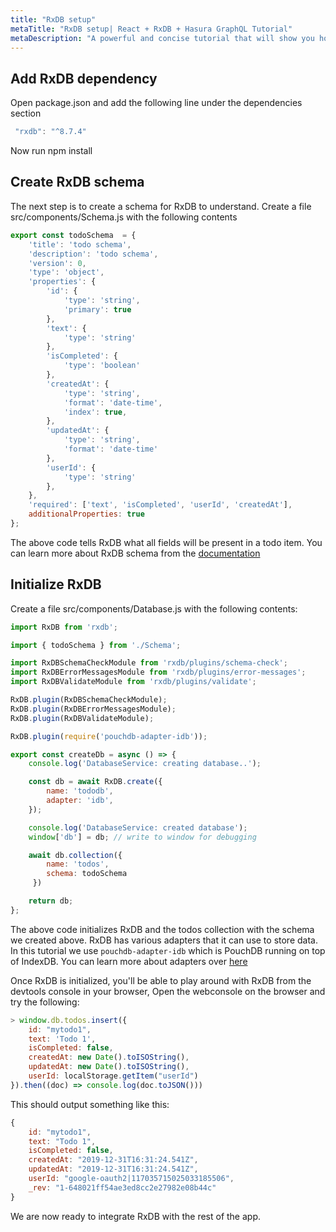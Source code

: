 ```yaml
---
title: "RxDB setup"
metaTitle: "RxDB setup| React + RxDB + Hasura GraphQL Tutorial"
metaDescription: "A powerful and concise tutorial that will show you how to build an offline first app with RxDB and Hasura."
---
```


## Add RxDB dependency

Open package.json and add the following line under the dependencies section

```js
 "rxdb": "^8.7.4"
```

Now run npm install

## Create RxDB schema

The next step is to create a schema for RxDB to understand. Create a file src/components/Schema.js
with the following contents

```js
export const todoSchema  = {
    'title': 'todo schema',
    'description': 'todo schema',
    'version': 0,
    'type': 'object',
    'properties': {
        'id': {
            'type': 'string',
            'primary': true
        },
        'text': {
            'type': 'string'
        },
        'isCompleted': {
            'type': 'boolean'
        },
        'createdAt': {
            'type': 'string',
            'format': 'date-time',
            'index': true,        
        },
        'updatedAt': {
            'type': 'string',
            'format': 'date-time'
        },
        'userId': {
            'type': 'string'
        },
    },
    'required': ['text', 'isCompleted', 'userId', 'createdAt'],
    additionalProperties: true
};
```

The above code tells RxDB what all fields will be present in a todo item. You can learn more about RxDB schema from the [documentation](https://rxdb.info/rx-schema.html)

## Initialize RxDB

Create a file src/components/Database.js with the following contents:

```js
import RxDB from 'rxdb';

import { todoSchema } from './Schema';

import RxDBSchemaCheckModule from 'rxdb/plugins/schema-check';
import RxDBErrorMessagesModule from 'rxdb/plugins/error-messages';
import RxDBValidateModule from 'rxdb/plugins/validate';

RxDB.plugin(RxDBSchemaCheckModule);
RxDB.plugin(RxDBErrorMessagesModule);
RxDB.plugin(RxDBValidateModule);

RxDB.plugin(require('pouchdb-adapter-idb'));

export const createDb = async () => {
    console.log('DatabaseService: creating database..');

    const db = await RxDB.create({
        name: 'tododb',
        adapter: 'idb',
    });

    console.log('DatabaseService: created database');
    window['db'] = db; // write to window for debugging

    await db.collection({
        name: 'todos',
        schema: todoSchema
     })

    return db;
};
```

The above code initializes RxDB and the todos collection with the schema we created above.
RxDB has various adapters that it can use to store data. In this tutorial we use `pouchdb-adapter-idb` which is PouchDB running on top of IndexDB. You can learn more about adapters over [here](https://rxdb.info/adapters.html)

Once RxDB is initialized, you'll be able to play around with RxDB from the devtools console in your browser, Open the webconsole on the browser and try the following:

```js
> window.db.todos.insert({
    id: "mytodo1",
    text: 'Todo 1',
    isCompleted: false,
    createdAt: new Date().toISOString(),
    updatedAt: new Date().toISOString(),
    userId: localStorage.getItem("userId")
}).then((doc) => console.log(doc.toJSON()))
```

This should output something like this:

```js
{
    id: "mytodo1",
    text: "Todo 1",
    isCompleted: false,
    createdAt: "2019-12-31T16:31:24.541Z",
    updatedAt: "2019-12-31T16:31:24.541Z",
    userId: "google-oauth2|117035715025033185506",
    _rev: "1-648021ff54ae3ed8cc2e27982e08b44c"
}
```

We are now ready to integrate RxDB with the rest of the app.